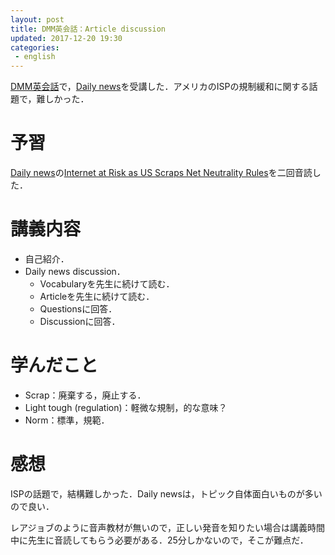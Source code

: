 ```yaml
---
layout: post
title: DMM英会話：Article discussion
updated: 2017-12-20 19:30
categories:
 - english
---
```


[DMM英会話](http://eikaiwa.dmm.com/)で，[Daily news](https://app.eikaiwa.dmm.com/daily-news)を受講した．アメリカのISPの規制緩和に関する話題で，難しかった．

# 予習

[Daily news](https://app.eikaiwa.dmm.com/daily-news)の[Internet at Risk as US Scraps Net Neutrality Rules](https://app.eikaiwa.dmm.com/daily-news/article/internet-at-risk-as-us-scraps-net-neutrality-rules/QC3TQOFoEee5-Gd_BZxWsA)を二回音読した．

# 講義内容

* 自己紹介．
* Daily news discussion．
  * Vocabularyを先生に続けて読む．
  * Articleを先生に続けて読む．
  * Questionsに回答．
  * Discussionに回答．

# 学んだこと

* Scrap：廃棄する，廃止する．
* Light tough (regulation)：軽微な規制，的な意味？
* Norm：標準，規範．

# 感想

ISPの話題で，結構難しかった．Daily newsは，トピック自体面白いものが多いので良い．

レアジョブのように音声教材が無いので，正しい発音を知りたい場合は講義時間中に先生に音読してもらう必要がある．25分しかないので，そこが難点だ．
